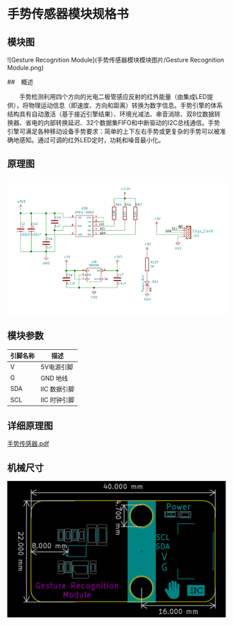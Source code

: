 # 手势传感器模块规格书

## 模块图

![Gesture Recognition Module](手势传感器模块模块图片/Gesture Recognition Module.png)

##　概述

　　手势检测利用四个方向的光电二极管感应反射的红外能量（由集成LED提供），将物理运动信息（即速度、方向和距离）转换为数字信息。手势引擎的体系结构具有自动激活（基于接近引擎结果）、环境光减法、串音消除、双8位数据转换器、省电的内部转换延迟、32个数据集FIFO和中断驱动的I2C总线通信。手势引擎可满足各种移动设备手势要求：简单的上下左右手势或更复杂的手势可以被准确地感知。通过可调的红外LED定时，功耗和噪音最小化。

## 原理图

![15](手势传感器模块模块图片/15.png)

## 模块参数

| 引脚名称 | 描述         |
| -------- | ------------ |
| V        | 5V电源引脚   |
| G        | GND 地线     |
| SDA      | IIC 数据引脚 |
| SCL      | IIC 时钟引脚 |

## 详细原理图

  [手势传感器.pdf](手势传感器模块模块图片/手势传感器.pdf) 

## 机械尺寸

![8](手势传感器模块模块图片/8.png)